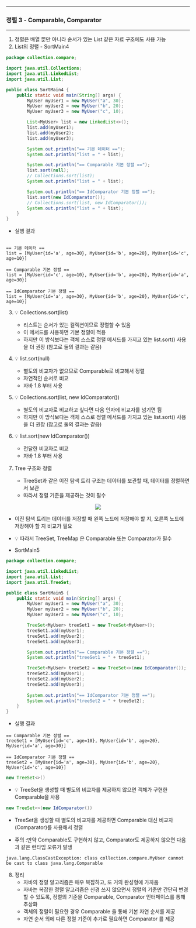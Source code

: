 -----
### 정렬 3 - Comparable, Comparator
-----
1. 정렬은 배열 뿐만 아니라 순서가 있는 List 같은 자료 구조에도 사용 가능
2. List의 정렬 - SortMain4
```java
package collection.compare;

import java.util.Collections;
import java.util.LinkedList;
import java.util.List;

public class SortMain4 {
    public static void main(String[] args) {
        MyUser myUser1 = new MyUser("a", 30);
        MyUser myUser2 = new MyUser("b", 20);
        MyUser myUser3 = new MyUser("c", 10);

        List<MyUser> list = new LinkedList<>();
        list.add(myUser1);
        list.add(myUser2);
        list.add(myUser3);

        System.out.println("== 기본 데이터 ==");
        System.out.println("list = " + list);

        System.out.println("== Comparable 기본 정렬 ==");
        list.sort(null);
        // Collections.sort(list);
        System.out.println("list = " + list);

        System.out.println("== IdComparator 기본 정렬 ==");
        list.sort(new IdComparator());
        // Collections.sort(list, new IdComparator());
        System.out.println("list = " + list);
    }
}
```

   - 실행 결과
```

== 기본 데이터 ==
list = [MyUser{id='a', age=30}, MyUser{id='b', age=20}, MyUser{id='c', age=10}]

== Comparable 기본 정렬 ==
list = [MyUser{id='c', age=10}, MyUser{id='b', age=20}, MyUser{id='a', age=30}]

== IdComparator 기본 정렬 ==
list = [MyUser{id='a', age=30}, MyUser{id='b', age=20}, MyUser{id='c', age=10}]
```

3. 💡 Collections.sort(list)
   - 리스트는 순서가 있는 컬렉션이므로 정렬할 수 있음
   - 이 메서드를 사용하면 기본 정렬이 적용
   - 하지만 이 방식보다는 객체 스스로 정렬 메서드를 가지고 있는 list.sort() 사용을 더 권장 (참고로 둘의 결과는 같음)

4. 💡 list.sort(null)
   - 별도의 비교자가 없으므로 Comparable로 비교해서 정렬
   - 자연적인 순서로 비교
   - 자바 1.8 부터 사용

5. 💡 Collections.sort(list, new IdComparator())
   - 별도의 비교자로 비교하고 싶다면 다음 인자에 비교자를 넘기면 됨
   - 하지만 이 방식보다는 객체 스스로 정렬 메서드를 가지고 있는 list.sort() 사용을 더 권장 (참고로 둘의 결과는 같음)

6. 💡 list.sort(new IdComparator())
   - 전달한 비교자로 비교
   - 자바 1.8 부터 사용
  
7. Tree 구조와 정렬
   - TreeSet과 같은 이진 탐색 트리 구조는 데이터를 보관할 때, 데이터를 정렬하면서 보관
   - 따라서 정렬 기준을 제공하는 것이 필수
<div align="center">
<img src="https://github.com/user-attachments/assets/b810db0e-f11b-4add-8967-24bd89f849d7">
</div>

   - 이진 탐색 트리는 데이터를 저장할 때 왼쪽 노드에 저장해야 할 지, 오른쪽 노드에 저장해야 할 지 비교가 필요
   - 💡 따라서 TreeSet, TreeMap 은 Comparable 또는 Comparator가 필수

   - SortMain5
```java
package collection.compare;

import java.util.LinkedList;
import java.util.List;
import java.util.TreeSet;

public class SortMain5 {
    public static void main(String[] args) {
        MyUser myUser1 = new MyUser("a", 30);
        MyUser myUser2 = new MyUser("b", 20);
        MyUser myUser3 = new MyUser("c", 10);

        TreeSet<MyUser> treeSet1 = new TreeSet<MyUser>();
        treeSet1.add(myUser1);
        treeSet1.add(myUser2);
        treeSet1.add(myUser3);

        System.out.println("== Comparable 기본 정렬 ==");
        System.out.println("treeSet1 = " + treeSet1);

        TreeSet<MyUser> treeSet2 = new TreeSet<>(new IdComparator());
        treeSet2.add(myUser1);
        treeSet2.add(myUser2);
        treeSet2.add(myUser3);
        
        System.out.println("== IdComparator 기본 정렬 ==");
        System.out.println("treeSet2 = " + treeSet2);
    }
}
```

  - 실행 결과
```
== Comparable 기본 정렬 ==
treeSet1 = [MyUser{id='c', age=10}, MyUser{id='b', age=20}, MyUser{id='a', age=30}]

== IdComparator 기본 정렬 ==
treeSet2 = [MyUser{id='a', age=30}, MyUser{id='b', age=20}, MyUser{id='c', age=10}]
```

```java
new TreeSet<>()
```
   - 💡 TreeSet을 생성할 때 별도의 비교자를 제공하지 않으면 객체가 구현한 Comparable을 사용

```java
new TreeSet<>(new IdComparator())
```
   - TreeSet을 생성할 때 별도의 비교자를 제공하면 Comparable 대신 비교자(Comparator)를 사용해서 정렬

   - 주의 :만약 Comparable도 구현하지 않고, Comparator도 제공하지 않으면 다음과 같은 런타임 오류가 발생
```
java.lang.ClassCastException: class collection.compare.MyUser cannot be cast to class java.lang.Comparable
```

8. 정리
    - 자바의 정렬 알고리즘은 매우 복잡하고, 또 거의 완성형에 가까움
    - 자바는  복잡한 정렬 알고리즘은 신경 쓰지 않으면서 정렬의 기준만 간단히 변경할 수 있도록, 정렬의 기준을 Comparable, Comparator 인터페이스를 통해 추상화
    - 객체의 정렬이 필요한 경우 Comparable 을 통해 기본 자연 순서를 제공
    - 자연 순서 외에 다른 정렬 기준이 추가로 필요하면 Comparator 를 제공
